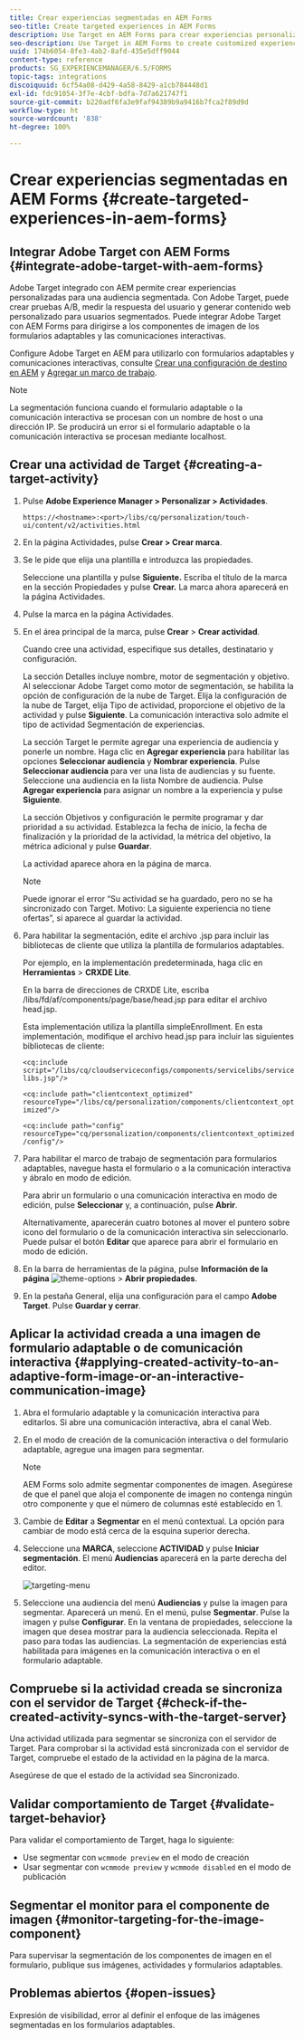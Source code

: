```yaml
---
title: Crear experiencias segmentadas en AEM Forms
seo-title: Create targeted experiences in AEM Forms
description: Use Target en AEM Forms para crear experiencias personalizadas para clientes segmentados.
seo-description: Use Target in AEM Forms to create customized experiences for targeted customers.
uuid: 174b6054-8fe3-4ab2-8afd-435e5dff9044
content-type: reference
products: SG_EXPERIENCEMANAGER/6.5/FORMS
topic-tags: integrations
discoiquuid: 6cf54a08-d429-4a58-8429-a1cb784448d1
exl-id: fdc91054-3f7e-4cbf-bdfa-7d7a621747f1
source-git-commit: b220adf6fa3e9faf94389b9a9416b7fca2f89d9d
workflow-type: ht
source-wordcount: '838'
ht-degree: 100%

---
```


# Crear experiencias segmentadas en AEM Forms {#create-targeted-experiences-in-aem-forms}

## Integrar Adobe Target con AEM Forms {#integrate-adobe-target-with-aem-forms}

Adobe Target integrado con AEM permite crear experiencias personalizadas para una audiencia segmentada. Con Adobe Target, puede crear pruebas A/B, medir la respuesta del usuario y generar contenido web personalizado para usuarios segmentados. Puede integrar Adobe Target con AEM Forms para dirigirse a los componentes de imagen de los formularios adaptables y las comunicaciones interactivas.

Configure Adobe Target en AEM para utilizarlo con formularios adaptables y comunicaciones interactivas, consulte [Crear una configuración de destino en AEM](/help/sites-administering/target.md) y [Agregar un marco de trabajo](/help/sites-administering/target.md).

>[!NOTE]
>
>La segmentación funciona cuando el formulario adaptable o la comunicación interactiva se procesan con un nombre de host o una dirección IP. Se producirá un error si el formulario adaptable o la comunicación interactiva se procesan mediante localhost.

## Crear una actividad de Target {#creating-a-target-activity}

1. Pulse **Adobe Experience Manager > Personalizar > Actividades**.

   `https://<hostname>:<port>/libs/cq/personalization/touch-ui/content/v2/activities.html`

1. En la página Actividades, pulse **Crear > Crear marca**.
1. Se le pide que elija una plantilla e introduzca las propiedades.

   Seleccione una plantilla y pulse **Siguiente.** Escriba el título de la marca en la sección Propiedades y pulse **Crear.**
La marca ahora aparecerá en la página Actividades.

1. Pulse la marca en la página Actividades.
1. En el área principal de la marca, pulse **Crear** > **Crear actividad**.

   Cuando cree una actividad, especifique sus detalles, destinatario y configuración.

   La sección Detalles incluye nombre, motor de segmentación y objetivo. Al seleccionar Adobe Target como motor de segmentación, se habilita la opción de configuración de la nube de Target. Elija la configuración de la nube de Target, elija Tipo de actividad, proporcione el objetivo de la actividad y pulse **Siguiente**. La comunicación interactiva solo admite el tipo de actividad Segmentación de experiencias.

   La sección Target le permite agregar una experiencia de audiencia y ponerle un nombre. Haga clic en **Agregar experiencia** para habilitar las opciones **Seleccionar audiencia** y **Nombrar experiencia**. Pulse **Seleccionar audiencia** para ver una lista de audiencias y su fuente. Seleccione una audiencia en la lista Nombre de audiencia. Pulse **Agregar experiencia** para asignar un nombre a la experiencia y pulse **Siguiente**.

   La sección Objetivos y configuración le permite programar y dar prioridad a su actividad. Establezca la fecha de inicio, la fecha de finalización y la prioridad de la actividad, la métrica del objetivo, la métrica adicional y pulse **Guardar**.

   La actividad aparece ahora en la página de marca.

   >[!NOTE]
   >
   >Puede ignorar el error “Su actividad se ha guardado, pero no se ha sincronizado con Target. Motivo: La siguiente experiencia no tiene ofertas”, si aparece al guardar la actividad.

1. Para habilitar la segmentación, edite el archivo .jsp para incluir las bibliotecas de cliente que utiliza la plantilla de formularios adaptables.

   Por ejemplo, en la implementación predeterminada, haga clic en **Herramientas** > **CRXDE Lite**.

   En la barra de direcciones de CRXDE Lite, escriba /libs/fd/af/components/page/base/head.jsp para editar el archivo head.jsp.

   Esta implementación utiliza la plantilla simpleEnrollment. En esta implementación, modifique el archivo head.jsp para incluir las siguientes bibliotecas de cliente:

   `<cq:include script="/libs/cq/cloudserviceconfigs/components/servicelibs/servicelibs.jsp"/>`

   `<cq:include path="clientcontext_optimized" resourceType="/libs/cq/personalization/components/clientcontext_optimized"/>`

   `<cq:include path="config" resourceType="cq/personalization/components/clientcontext_optimized/config"/>`

1. Para habilitar el marco de trabajo de segmentación para formularios adaptables, navegue hasta el formulario o a la comunicación interactiva y ábralo en modo de edición.

   Para abrir un formulario o una comunicación interactiva en modo de edición, pulse **Seleccionar** y, a continuación, pulse **Abrir**.

   Alternativamente, aparecerán cuatro botones al mover el puntero sobre icono del formulario o de la comunicación interactiva sin seleccionarlo. Puede pulsar el botón **Editar** que aparece para abrir el formulario en modo de edición.

1. En la barra de herramientas de la página, pulse **Información de la página** ![theme-options](assets/theme-options.png) > **Abrir propiedades**.
1. En la pestaña General, elija una configuración para el campo **Adobe Target**. Pulse **Guardar y cerrar**.

## Aplicar la actividad creada a una imagen de formulario adaptable o de comunicación interactiva {#applying-created-activity-to-an-adaptive-form-image-or-an-interactive-communication-image}

1. Abra el formulario adaptable y la comunicación interactiva para editarlos. Si abre una comunicación interactiva, abra el canal Web.

1. En el modo de creación de la comunicación interactiva o del formulario adaptable, agregue una imagen para segmentar.

   >[!NOTE]
   >
   >AEM Forms solo admite segmentar componentes de imagen. Asegúrese de que el panel que aloja el componente de imagen no contenga ningún otro componente y que el número de columnas esté establecido en 1.

1. Cambie de **Editar** a **Segmentar** en el menú contextual. La opción para cambiar de modo está cerca de la esquina superior derecha.
1. Seleccione una **MARCA**, seleccione **ACTIVIDAD** y pulse **Iniciar segmentación**. El menú **Audiencias** aparecerá en la parte derecha del editor.

   ![targeting-menu](assets/targeting-menu.png)

1. Seleccione una audiencia del menú **Audiencias** y pulse la imagen para segmentar. Aparecerá un menú. En el menú, pulse **Segmentar**. Pulse la imagen y pulse **Configurar**. En la ventana de propiedades, seleccione la imagen que desea mostrar para la audiencia seleccionada. Repita el paso para todas las audiencias. La segmentación de experiencias está habilitada para imágenes en la comunicación interactiva o en el formulario adaptable.

## Compruebe si la actividad creada se sincroniza con el servidor de Target {#check-if-the-created-activity-syncs-with-the-target-server}

Una actividad utilizada para segmentar se sincroniza con el servidor de Target. Para comprobar si la actividad está sincronizada con el servidor de Target, compruebe el estado de la actividad en la página de la marca.

Asegúrese de que el estado de la actividad sea Sincronizado.

## Validar comportamiento de Target {#validate-target-behavior}

Para validar el comportamiento de Target, haga lo siguiente:

* Use segmentar con `wcmmode preview` en el modo de creación
* Usar segmentar con `wcmmode preview` y `wcmmode disabled` en el modo de publicación

## Segmentar el monitor para el componente de imagen {#monitor-targeting-for-the-image-component}

Para supervisar la segmentación de los componentes de imagen en el formulario, publique sus imágenes, actividades y formularios adaptables.

## Problemas abiertos {#open-issues}

Expresión de visibilidad, error al definir el enfoque de las imágenes segmentadas en los formularios adaptables.
